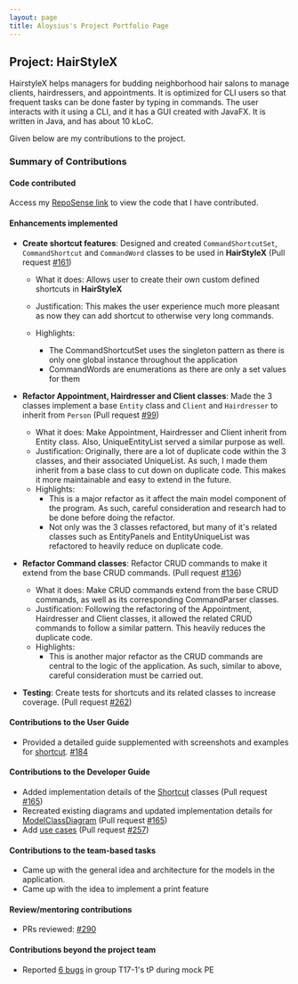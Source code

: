 ```yaml
---
layout: page
title: Aloysius's Project Portfolio Page
---
```


## Project: HairStyleX

HairstyleX helps managers for budding neighborhood hair salons to manage clients, hairdressers, and appointments. It is optimized for CLI users so that frequent tasks can be done faster by typing in commands. The user interacts with it using a CLI, and it has a GUI created with JavaFX. It is written in Java, and has about 10 kLoC.

Given below are my contributions to the project.

### Summary of Contributions

#### Code contributed

Access my [RepoSense link](https://nus-cs2103-ay2021s1.github.io/tp-dashboard/#breakdown=true&search=pooty3) to view the code that I have contributed.

#### Enhancements implemented
        
* **Create shortcut features**: Designed and created `CommandShortcutSet`, `CommandShortcut` and `CommandWord` classes to be used in **HairStyleX** (Pull request [\#161](https://github.com/AY2021S1-CS2103T-T15-1/tp/pull/161))
    * What it does: Allows user to create their own custom defined shortcuts in **HairStyleX**
    * Justification:  This makes the user experience much more pleasant as now they can add shortcut to otherwise very long commands.
    * Highlights:
        * The CommandShortcutSet uses the singleton pattern as there is only one global instance throughout the application
        * CommandWords are enumerations as there are only a set values for them

        <div style="page-break-after: always;"></div>
* **Refactor Appointment, Hairdresser and Client classes**: Made the 3 classes implement a base `Entity` class and `Client` and `Hairdresser` to inherit from `Person` (Pull request [\#99](https://github.com/AY2021S1-CS2103T-T15-1/tp/pull/99))
    * What it does: Make Appointment, Hairdresser and Client inherit from Entity class. Also, UniqueEntityList served a similar purpose as well.
    * Justification: Originally, there are a lot of duplicate code within the 3 classes, and their associated UniqueList. As such, I made them inherit from a base class to cut down on duplicate code.
    This makes it more maintainable and easy to extend in the future.
    * Highlights: 
        * This is a major refactor as it affect the main model component of the program. As such, careful consideration and research had to be done before doing the refactor.
        * Not only was the 3 classes refactored, but many of it's related classes such as EntityPanels and EntityUniqueList was refactored to heavily reduce on duplicate code.
  
* **Refactor Command classes**: Refactor CRUD commands to make it extend from the base CRUD commands. (Pull request [\#136](https://github.com/AY2021S1-CS2103T-T15-1/tp/pull/136))
    * What it does: Make CRUD commands extend from the base CRUD commands, as well as its corresponding CommandParser classes.
    * Justification: Following the refactoring of the Appointment, Hairdresser and Client classes, it allowed the related CRUD commands to follow a similar pattern. This heavily reduces the duplicate code.
    * Highlights: 
        * This is another major refactor as the CRUD commands are central to the logic of the application. As such, similar to above, careful consideration must be carried out.
* **Testing**: Create tests for shortcuts and its related classes to increase coverage. (Pull request [\#262](https://github.com/AY2021S1-CS2103T-T15-1/tp/pull/262))

#### Contributions to the User Guide

* Provided a detailed guide supplemented with screenshots and examples for [shortcut](https://ay2021s1-cs2103t-t15-1.github.io/tp/UserGuide.html#45-shortcut-commands). [\#184](https://github.com/AY2021S1-CS2103T-T15-1/tp/pull/184)
    <div style="page-break-after: always;"></div>
#### Contributions to the Developer Guide

* Added implementation details of the [Shortcut](https://ay2021s1-cs2103t-t15-1.github.io/tp/DeveloperGuide.html#command-shortcut-feature) classes (Pull request [\#165](https://github.com/AY2021S1-CS2103T-T15-1/tp/pull/165))
* Recreated existing diagrams and updated implementation details for [ModelClassDiagram](https://ay2021s1-cs2103t-t15-1.github.io/tp/DeveloperGuide.html#model-component) (Pull request [\#165](https://github.com/AY2021S1-CS2103T-T15-1/tp/pull/165))
* Add [use cases](https://ay2021s1-cs2103t-t15-1.github.io/tp/DeveloperGuide.html#use-cases-1) (Pull request [\#257](https://github.com/AY2021S1-CS2103T-T15-1/tp/pull/257))

#### Contributions to the team-based tasks

* Came up with the general idea and architecture for the models in the application.
* Came up with the idea to implement a print feature

#### Review/mentoring contributions

* PRs reviewed: [\#290](https://github.com/AY2021S1-CS2103T-T15-1/tp/pull/290)

#### Contributions beyond the project team

* Reported [6 bugs](https://github.com/pooty3/ped/issues) in group T17-1's tP during mock PE
